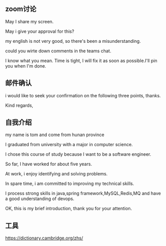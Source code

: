 ## zoom讨论

May I share my screen.

May i give your approval for this?

my english is not very good, so there's been a misunderstanding.

could you  wirte down comments in the teams chat.

I know what you mean. Time is tight, I will fix it as soon as possible.I'll pin you when I'm done.


## 邮件确认

i would like to seek your confirmation on the following three points, thanks.

Kind regards,

## 自我介绍

my name is tom and come from hunan province

I graduated from university with a major in computer science.

I chose this course of study because  I want to be a software engineer.

So far, I have worked for about five years.

At work, i enjoy identifying and solving problems.

In spare time, i am committed to improving my technical skills.

I process strong skills in java,spring framework,MySQL,Redis,MQ and have a good understanding of devops.

OK, this is my brief introduction, thank you for your attention.

## 工具

https://dictionary.cambridge.org/zhs/
